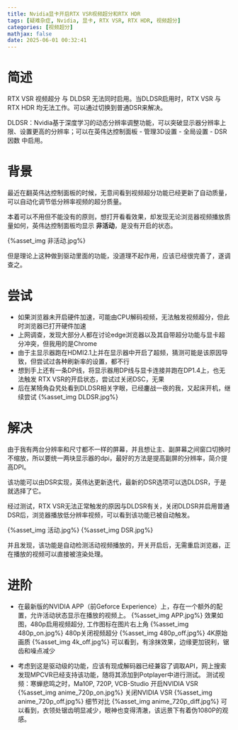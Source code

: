 ```yaml
---
title: Nvidia显卡开启RTX VSR视频超分和RTX HDR
tags: [疑难杂症, Nvidia, 显卡, RTX VSR, RTX HDR, 视频超分]
categories: [视频超分]
mathjax: false
date: 2025-06-01 00:32:41
---
```


# 简述
RTX VSR 视频超分 与 DLDSR 无法同时启用。当DLDSR启用时，RTX VSR 与 RTX HDR 均无法工作。可以通过切换到普通DSR来解决。

DLDSR：Nvidia基于深度学习的动态分辨率调整功能，可以突破显示器分辨率上限、设置更高的分辨率；可以在英伟达控制面板 - 管理3D设置 - 全局设置 - DSR因数 中启用。

# 背景
最近在翻英伟达控制面板的时候，无意间看到视频超分功能已经更新了自动质量，可以自动化调节低分辨率视频的超分质量。

本着可以不用但不能没有的原则，想打开看看效果，却发现无论浏览器视频播放质量如何，英伟达控制面板均显示 **非活动**，是没有开启的状态。

{%asset_img 非活动.jpg%}
<!-- more -->
但是理论上这种做到驱动里面的功能，没道理不起作用，应该已经很完善了，遂调查之。

# 尝试
- 如果浏览器未开启硬件加速，可能由CPU解码视频，无法触发视频超分，但此时浏览器已打开硬件加速
- 上网调查，发现大部分人都在讨论edge浏览器以及其自带超分功能与显卡超分冲突，但我用的是Chrome
- 由于主显示器跑在HDMI2.1上并在显示器中开启了超频，猜测可能是该原因导致，但尝试过各种刷新率的设置，都不行
- 想到手上还有一条DP线，将显示器用DP线与显卡连接并跑在DP1.4上，也无法触发 RTX VSR的开启状态，尝试过关闭DSC，无果
- 后在某犄角旮旯处看到DLDSR相关字眼，已经鏖战一夜的我，又起床开机，继续尝试
{%asset_img DLDSR.jpg%}

# 解决
由于我有两台分辨率和尺寸都不一样的屏幕，并且想让主、副屏幕之间窗口切换时不缩放，所以要统一两块显示器的dpi，最好的方法是提高副屏的分辨率，简介提高DPI。

该功能可以由DSR实现，英伟达更新迭代，最新的DSR选项可以选DLDSR，于是就选择了它。

经过测试，RTX VSR无法正常触发的原因与DLDSR有关，关闭DLDSR并启用普通DSR后，浏览器播放低分辨率视频，可以看到该功能已被自动触发。

{%asset_img 活动.jpg%}
{%asset_img DSR.jpg%}

并且发现，该功能是自动检测活动视频播放的，开关开启后，无需重启浏览器，正在播放的视频可以直接被渲染处理。

# 进阶
* 在最新版的NVIDIA APP（前Geforce Experience）上，存在一个额外的配置，允许活动状态显示在播放的视频上。
{%asset_img APP.jpg%}
效果如图，480p启用视频超分, 工作图标在图片右上角
{%asset_img 480p_on.jpg%}
480p关闭视频超分
{%asset_img 480p_off.jpg%}
4K原始画质
{%asset_img 4k_off.jpg%}
可以看到，有涂抹效果，边缘更加锐利，锯齿和噪点减少

* 考虑到这是驱动级的功能，应该有现成解码器已经兼容了调取API，网上搜索发现MPCVR已经支持该功能，随将其添加到Potplayer中进行测试。
测试视频：寒蝉悲鸣之时，Ma10P, 720P, VCB-Studio
开启NVIDIA VSR
{%asset_img anime_720p_on.jpg%}
关闭NVIDIA VSR
{%asset_img anime_720p_off.jpg%}
细节对比
{%asset_img anime_720p_diff.jpg%}
可以看到，衣领处锯齿明显减少，眼神也变得清澈，该远景下有着伪1080P的观感。